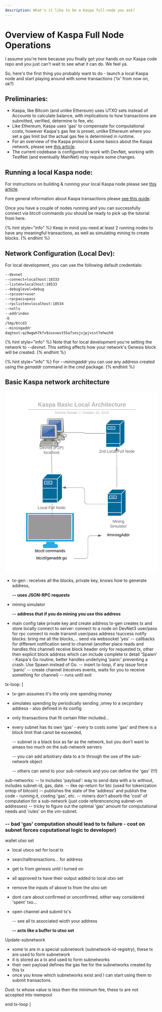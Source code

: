```yaml
---
description: What's it like to be a Kaspa full-node you ask?
---
```


# Overview of Kaspa Full Node Operations

I assume you're here because you finally got your hands on our Kaspa code repo and you just can't wait to see what it can do.  We feel ya.  

So, here's the first thing you probably want to do - launch a local Kaspa node and start playing around with some transactions \('tx' from now on, ok?\)

## Preliminaries:

* Kaspa, like Bitcoin \(and unlike Ethereum\) uses UTXO sets instead of Accounts to calculate balance, with implications to how transactions are submitted, verified, determine tx fee, etc.
* Like Ethereum, Kaspa uses 'gas' to compensate for computational costs, however Kaspa's gas fee is preset, unlike Ethereum where you set a gas limit but the actual gas fee is determined in runtime.
* For an overview of the Kaspa protocol & some basics about the Kaspa network, please see [this article](../).
* The current codebase is configured to work with DevNet, working with TestNet \(and eventually MainNet\) may require some changes.

## Running a local Kaspa node:

For instructions on building & running your local Kaspa node please see [this article](quick-starting-a-kaspa-local-node.md).

Fore general information about Kaspa transactions please [see this guide](introducing-kaspa-transactions.md).

Once you have a couple of nodes running and you can successfully connect via btcctl commands you should be ready to pick up the tutorial from here.

{% hint style="info" %}
Keep in mind you need at least 2 running nodes to have any meaningful transactions, as well as simulating mining to create blocks.
{% endhint %}

## Network Configuration \(Local Dev\):

For local development, you can use the following default credentials:

```text
--devnet
--connect=localhost:18333
--listen=localhost:18533
--debuglevel=debug
--rpcuser=user
--rpcpass=pass
--rpclisten=localhost:18534
--notls
--addrindex
-b
/tmp/btcd3
--miningaddr
dagtest:qz9wgwh7kfv9zuxvwst55a7sesjvjpjvsst7ehwzh0
```

{% hint style="info" %}
Note that for local development you're setting the network to --_devnet_.  This setting affects how your network's Genesis block will be created.
{% endhint %}

{% hint style="info" %}
For --_miningaddr_ you can use any address created using the _genaddr_ command in the _cmd_ package.
{% endhint %}

## Basic Kaspa network architecture

![](../.gitbook/assets/kaspa-basic-local-architecture-1.png)

* tx-gen : receives all the blocks, private key, knows how to generate address,

  **-- uses JSON-RPC requests**

* mining simulator

  **--  address that if you do mining you use this address**

* main config take private key and create address tx-gen creates tx and store locally connect to server: connect to a node on DevNet3 user/pass for rpc connect to node transmit user/pass address !success notify blocks: bring me all the blocks,... send via websocket 'yes' -- callbacks for different notification send to channel \(another place reads and handles this channel\) receive block header only for requested tx, other then explicit block address which can include complete tx detail 'Spawn' - Kaspa's Go routine, better handles underlying 'panic' preventing a crash. Use Spawn instead of Go. -- insert tx-loop, if any issue force 'panic' -- create channel \(receives events, waits for you to receive something for channel\) -- runs until exit

tx-loop: \[

* tx-gen assumes it's the only one spending money
* simulates spending by periodically sending ,omey to a secpndary address - also defined in its config
* only ttransactions that fit certain filter included...
* every subnet has its own 'gas' - every tx costs some 'gas' and there is a block limit that canot be exceeded,

  --  subnwt is a black box as far as the network, but you don't want to amass too much on the sub-network servers

  --  you can add arbotrary data to a tx through the use of the sub-network object

  --  others can send to your sub-network and you can define the 'gas' \(!!!\)

sub-networks: -- tx includes 'payload': way to send data with a tx without, includes subnet-id, gas, date. -- like op-return for btc \(used for tokenization ontop of bitcoin\) -- publishes the state of the 'address' and publish the code - running it, costing 'gas', etc. -- miners don't absorb the 'cost' of computation for a sub-network \(just code referencencing subnet-vm addresses\) -- tricky to figure out the optimal 'gas' amount for computational needs and 'rules' on the vm-subnet.

### -- bad 'gas' computation should lead to tx failure - cost on subnet forces coputational logic to developer\)

wallet utxo set

* local utxco set for local tx
* searchalltransactions... for address
* get tx from genesis until I turned on
* all approved tx have their output added to local utxo set
* remove the inputs of above tx from the utxo set
* dont care about confirmed or unconfirmed, either way considered 'spent' txo...
* open channel and submit tx's

  --  see all tx associated wioth your address

  **--  acts like a buffer to utxo set**

Update-subnetwork

* some tx are in a special subnetwork \(subnetwork-id-registry\), these tx are used to form subnetwork
* it is stored as a tx and used to form subnetworks
* their own payload defines the gas fee for the subnetworks created by this tx
* once you know which subnetworks exist and I can start using them to submit transactons.

Dust: tx whose value is less then the minimum fee, these tx are not accepted into mempool

end tx-loop \]

